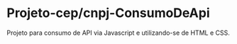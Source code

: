 # Projeto-cep/cnpj-ConsumoDeApi
Projeto para consumo de API via Javascript e utilizando-se de HTML e CSS. 
